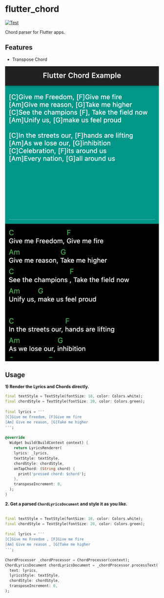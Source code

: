 # flutter_chord

[![Test](https://github.com/paurakhsharma/flutter_chord/actions/workflows/test.yml/badge.svg)](https://github.com/paurakhsharma/flutter_chord/actions/workflows/test.yml)

Chord parser for Flutter apps.

## Features
- Transpose Chord

![Example Screenshot](screenshot.png)

## Usage

**1) Render the Lyrics and Chords directly.**
```dart
final textStyle = TextStyle(fontSize: 18, color: Colors.white);
final chordStyle = TextStyle(fontSize: 20, color: Colors.green);

final lyrics = '''
[C]Give me Freedom, [F]Give me fire
[Am] Give me reason, [G]Take me higher
''';

@override
  Widget build(BuildContext context) {
    return LyricsRenderer(
    lyrics: _lyrics,
    textStyle: textStyle,
    chordStyle: chordStyle,
    onTapChord: (String chord) {
      print('pressed chord: $chord');
    },
    transposeIncrement: 0,
  );
}
```

**2. Get a parsed `ChordLyricsDocument` and style it as you like.**
```dart

final textStyle = TextStyle(fontSize: 18, color: Colors.white);
final chordStyle = TextStyle(fontSize: 20, color: Colors.green);

final lyrics = '''
[C]Give me Freedom , [F]Give me fire
[Am] Give me reason , [G]Take me higher
''';

ChordProcessor _chordProcessor = ChordProcessor(context);
ChordLyricsDocument chordLyricsDocument = _chordProcessor.processText(
  text: lyrics,
  lyricsStyle: textStyle,
  chordStyle: chordStyle,
  transposeIncrement: 0,
);
```
